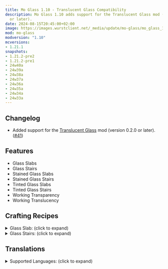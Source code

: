 ```yaml
---
title: Mo Glass 1.10 - Translucent Glass Compatibility
description: Mo Glass 1.10 adds support for the Translucent Glass mod (version 0.2.0
  or later).
date: 2024-08-15T20:45:00+02:00
image: https://images.wurstclient.net/_media/update/mo-glass/mo_glass_1.10_540p.webp
mod: mo-glass
modversion: "1.10"
mcversions:
- 1.21.1
snapshots:
- 1.21.2-pre2
- 1.21.2-pre1
- 24w40a
- 24w39a
- 24w38a
- 24w37a
- 24w36a
- 24w35a
- 24w34a
- 24w33a
---
```

## Changelog

- Added support for the [Translucent Glass](https://modrinth.com/mod/translucent-glass) mod (version 0.2.0 or later). ([#41](https://github.com/Wurst-Imperium/Mo-Glass/pull/41))

## Features

- Glass Slabs
- Glass Stairs
- Stained Glass Slabs
- Stained Glass Stairs
- Tinted Glass Slabs
- Tinted Glass Stairs
- Working Transparency
- Working Translucency

## Crafting Recipes

<details>
  <summary>Glass Slab: (click to expand)</summary>
  
  ![glass slab crafting recipe](https://user-images.githubusercontent.com/10100202/69957444-5a2ddc80-150b-11ea-8c8c-e2afc5d72fb7.png)  
  ![glass slab stonecutter recipe](https://user-images.githubusercontent.com/10100202/70445670-2a974b00-1a9c-11ea-9a09-46c304cd167b.png)
</details>

<details>
  <summary>Glass Stairs: (click to expand)</summary>
  
  ![glass stairs crafting recipe](https://user-images.githubusercontent.com/10100202/69957446-5bf7a000-150b-11ea-8e61-d189de63333d.png)  
  ![glass stairs stonecutter recipe](https://user-images.githubusercontent.com/10100202/70445677-2c610e80-1a9c-11ea-8e1b-108863b47124.png)
</details>

## Translations

<details>
  <summary>Supported Languages: (click to expand)</summary>

  - Chinese (Simplified/Mainland)
  - Chinese (Traditional/Taiwan)
  - English (US)
  - French (France)
  - German (Germany)
  - Italian (Italy)
  - Japanese (Japan)
  - Oshiwambo (Oshindonga)
  - Oshiwambo (Oshikwanyama)
  - Portuguese (Brazil)
  - Russian (Russia)
  - Spanish (Argentina)
  - Spanish (Chile)
  - Spanish (Ecuador)
  - Spanish (Spain)
  - Spanish (Mexico)
  - Spanish (Uruguay)
  - Spanish (Venezuela)
</details>

